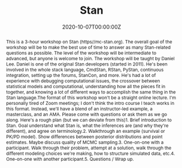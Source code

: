 ---
title: 'Stan'
authors:
- Daniel Lee
date: '2020-10-07T00:00:00Z'

# Schedule page publish date (NOT proceeding's date).
publishDate: '20001-01-01T00:00:00Z'

# proceeding type.
# Legend: 0 = Uncategorized; 1 = Talk, 2 = Keynote, 3 = Workshop
# To add more update publications_types.toml and en.yaml
publication_types: ['3']
publication_type_description: Workshop

# proceeding name and optional abbreviated proceeding name.
publication: Presented at 2020 Conference
publication_short: Presented at 2020 Conference

abstract: This is a 3-hour workshop on Stan (https//mc-stan.org). The overall goal of the workshop will be to make the best use of time to answer as many Stan-related questions as possible. The level of the workshop will be intermediate to advanced, but anyone is welcome to join. The workshop will be taught by Daniel Lee. Daniel is one of the original Stan developers (started in 2011). He's been involved in the whole stack language, CmdStan, RStan, PyStan, continuous integration, setting up the forums, StanCon, and more. He's had a lot of experience with debugging computational issues, the crossover between statistical models and computational, understanding how all the pieces fit in together, and knowing a lot of different ways to accomplish the same thing in the Stan language.The format of this workshop won't be a straight online lecture. I'm personally tired of Zoom meetings; I don't think the intro course I teach works in this format. Instead, we'll have a blend of an instructor-led example, a masterclass, and an AMA. Please come with questions or ask them as we go along. Here's a rough plan (but we can deviate from this)1. Brief introduction to Stan. Goal understand what Stan is, what the inferences are (and why they're different), and agree on terminology.2. Walkthrough an example (survival or PK/PD model). Show differences between posterior distributions and point estimates. Maybe discuss quality of MCMC sampling.3. One-on-one with a participant. Walk through their problem, attempt at a solution, walk through the different modeling choices we're making, how to structure simulated data, etc.4. One-on-one with another participant.5. Questions / Wrap up.

tags:
- Rstudio
featured: false

links:
url_slides: ''
url_video: ''

---